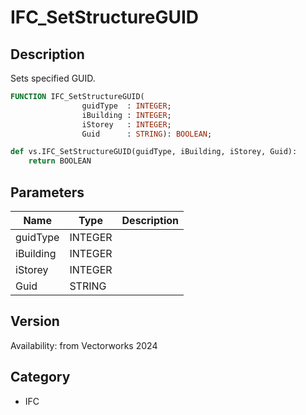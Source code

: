 # IFC_SetStructureGUID

## Description
Sets specified GUID.

```pascal
FUNCTION IFC_SetStructureGUID(
				guidType  : INTEGER;
				iBuilding : INTEGER;
				iStorey   : INTEGER;
				Guid      : STRING): BOOLEAN;
```

```python
def vs.IFC_SetStructureGUID(guidType, iBuilding, iStorey, Guid):
    return BOOLEAN
```

## Parameters
|Name|Type|Description|
|---|---|---|
|guidType|INTEGER|   |
|iBuilding|INTEGER|   |
|iStorey|INTEGER|   |
|Guid|STRING|   |

## Version
Availability: from Vectorworks 2024

## Category
* IFC

